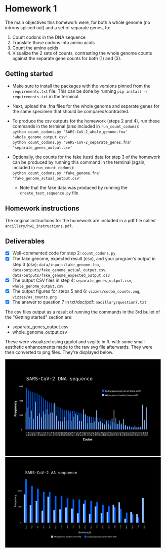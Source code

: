 # Homework 1
The main objectives this homework were, for both a whole genome (no introns spliced out) and a set of separate genes, to:
1. Count codons in the DNA sequence
2. Translate those codons into amino acids
3. Count the amino acids
4. Visualize the 2 sets of counts, contrasting the whole genome counts against the separate gene counts for both (1) and (3).

## Getting started
* Make sure to install the packages with the versions pinned from the `requirements.txt` file. This can be done by running `pip install -r requirements.txt` in the terminal.
* Next, upload the .fna files for the whole genome and separate genes for the same specimen that should be compared/contrasted.
* To produce the csv outputs for the homework (steps 2 and 4), run these commands in the terminal (also included in `run_count_codons`): <br>
`python count_codons.py 'SARS-CoV-2_whole_genome.fna' 'whole_genome_output.csv'` <br>
`python count_codons.py 'SARS-CoV-2_separate_genes.fna' 'separate_genes_output.csv'`

* Optionally, the counts for the fake (test) data for step 3 of the homework can be produced by running this command in the terminal (again, included in `run_count_codons`): <br>
`python count_codons.py 'fake_genome.fna' 'fake_genome_actual_output.csv'`
  * Note that the fake data was produced by running the `create_test_sequence.py` file.

## Homework instructions
The original instructions for the homework are included in a pdf file called `ancillary/hw1_instructions.pdf`.

## Deliverables
- [X] Well-commented code for step 2: `count_codons.py`
- [X]  The fake genome, expected result (csv), and your program's output in step 3 (csv): `data/inputs/fake_genome.fna`, `data/outputs/fake_genome_actual_output.csv`, `data/outputs/fake_genome_expected_output.csv`
- [X] The output CSV files in step 4: `separate_genes_output.csv`, `whole_genome_output.csv`
- [X] The output figures for steps 5 and 6: `vizzes/codon_counts.png`, `vizzes/aa_counts.png`
- [X] The answer to question 7 in txt/doc/pdf: `ancillary/question7.txt`

The csv files output as a result of running the commands in the 3rd bullet of the "Getting started" section are:
* separate_genes_output.csv
* whole_genome_output.csv

These were visualized using ggplot and svglite in R, with some small aesthetic enhancements made to the raw svg file afterwards. They were then converted to png files. They're displayed below.

![](img/codon_counts.png)
![](img/aa_counts.png)
